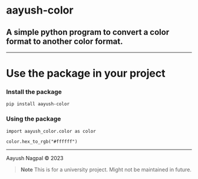 # aayush-color

## A simple python program to convert a color format to another color format.

---

# Use the package in your project

### Install the package

```
pip install aayush-color
```

### Using the package

```
import aayush_color.color as color

color.hex_to_rgb("#ffffff")
```

---

Aayush Nagpal © 2023

> **Note**
> This is for a university project. Might not be maintained in future.
